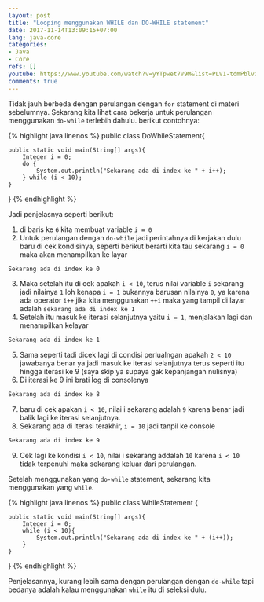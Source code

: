 ```yaml
---
layout: post
title: "Looping menggunakan WHILE dan DO-WHILE statement"
date: 2017-11-14T13:09:15+07:00
lang: java-core
categories:
- Java
- Core
refs: []
youtube: https://www.youtube.com/watch?v=yYTpwet7V9M&list=PLV1-tdmPblvz0NCFYgVQaQEOTWJCjjucO&index=21
comments: true
---
```


Tidak jauh berbeda dengan perulangan dengan `for` statement di materi sebelumnya. Sekarang kita lihat cara bekerja untuk perulangan menggunakan `do-while` terlebih dahulu. berikut contohnya:

{% highlight java linenos %}
public class DoWhileStatement{

    public static void main(String[] args){
        Integer i = 0;
        do {
            System.out.println("Sekarang ada di index ke " + i++);
        } while (i < 10);
    }
}
{% endhighlight %}

Jadi penjelasnya seperti berikut:

1. di baris ke `6` kita membuat variable `i = 0`
2. Untuk perulangan dengan `do-while` jadi perintahnya di kerjakan dulu baru di cek kondisinya, seperti berikut berarti kita tau sekarang `i = 0` maka akan menampilkan ke layar
```sh
Sekarang ada di index ke 0
```
3. Maka setelah itu di cek apakah `i < 10`, terus nilai variable `i` sekarang jadi nilainya `1` loh kenapa `i = 1` bukannya barusan nilainya `0`, ya karena ada operator `i++` jika kita menggunakan `++i` maka yang tampil di layar adalah `sekarang ada di index ke 1`
4. Setelah itu masuk ke iterasi selanjutnya yaitu `i = 1`, menjalakan lagi dan menampilkan kelayar 
```sh
Sekarang ada di index ke 1
```
5. Sama seperti tadi dicek lagi di condisi perlualngan apakah `2 < 10` jawabanya benar ya jadi masuk ke iterasi selanjutnya terus seperti itu hingga iterasi ke 9 (saya skip ya supaya gak kepanjangan nulisnya)
6. Di iterasi ke 9 ini brati log di consolenya 
```sh
Sekarang ada di index ke 8
```
7. baru di cek apakan `i < 10`, nilai i sekarang adalah `9` karena benar jadi balik lagi ke iterasi selanjutnya.
8. Sekarang ada di iterasi terakhir, `i = 10` jadi tanpil ke console 
```sh
Sekarang ada di index ke 9
```
9. Cek lagi ke kondisi `i < 10`, nilai i sekarang addalah `10` karena `i < 10` tidak terpenuhi maka sekarang keluar dari perulangan.

Setelah menggunakan yang `do-while` statement, sekarang kita menggunakan yang `while`.

{% highlight java linenos %}
public class WhileStatement {

    public static void main(String[] args){
        Integer i = 0;
        while (i < 10){
            System.out.println("Sekarang ada di index ke " + (i++));
        }        
    }
}
{% endhighlight %}

Penjelasannya, kurang lebih sama dengan perulangan dengan `do-while` tapi bedanya adalah kalau menggunakan `while` itu di seleksi dulu.